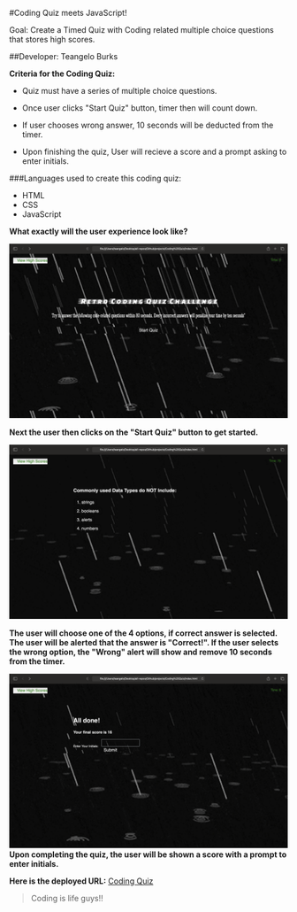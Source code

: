 #Coding Quiz meets JavaScript!

Goal: Create a Timed Quiz with Coding related multiple choice questions that stores high scores.

##Developer: Teangelo Burks

**Criteria for the Coding Quiz:**

* Quiz must have a series of multiple choice questions.

* Once user clicks "Start Quiz" button, timer then will count down.

* If user chooses wrong answer, 10 seconds will be deducted from the timer.

* Upon finishing the quiz, User will recieve a score and a prompt asking to enter initials.

###Languages used to create this coding quiz:
* HTML
* CSS
* JavaScript

**What exactly will the user experience look like?**

![Coding Quiz Interface](/images/Screenshot1.png)

**Next the user then clicks on the "Start Quiz" button to get started.**

![Coding Quiz Questions Page](/images/screenshot2.png)

**The user will choose one of the 4 options, if correct answer is selected. The user will be alerted that the answer is "Correct!". If the user selects the wrong option, the "Wrong" alert will show and remove 10 seconds from the timer.**

![Final Page showing Score](/images/screenshot3.png)
**Upon completing the quiz, the user will be shown a score with a prompt to enter initials.**

**Here is the deployed URL:** [Coding Quiz](https://teangelo1.github.io/Coding-Quiz/)
>Coding is life guys!!
